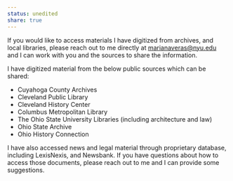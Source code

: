 ```yaml
---
status: unedited
share: true
---
```


If you would like to access materials I have digitized from archives, and local libraries, please reach out to me directly at marianaveras@nyu.edu and I can work with you and the sources to share the information. 

I have digitized material from the below public sources which can be shared:

- Cuyahoga County Archives
- Cleveland Public Library
- Cleveland History Center
- Columbus Metropolitan Library
- The Ohio State University Libraries (including architecture and law)
- Ohio State Archive
- Ohio History Connection

I have also accessed news and legal material through proprietary database, including LexisNexis, and Newsbank. If you have questions about how to access those documents, please reach out to me and I can provide some suggestions. 